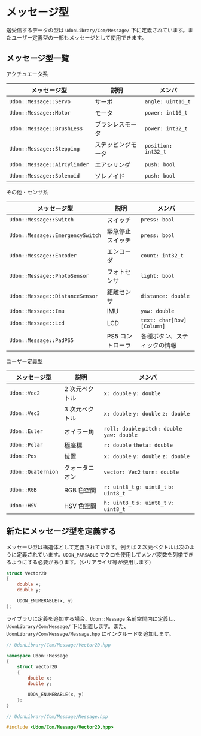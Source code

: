 # メッセージ型

送受信するデータの型は `UdonLibrary/Com/Message/` 下に定義されています。またユーザー定義型の一部もメッセージとして使用できます。

## メッセージ型一覧

アクチュエータ系

| メッセージ型                 | 説明               | メンバ              |
| ---------------------------- | ------------------ | ------------------- |
| `Udon::Message::Servo`       | サーボ             | `angle: uint16_t`   |
| `Udon::Message::Motor`       | モータ             | `power: int16_t`    |
| `Udon::Message::BrushLess`   | ブラシレスモータ   | `power: int32_t`    |
| `Udon::Message::Stepping`    | ステッピングモータ | `position: int32_t` |
| `Udon::Message::AirCylinder` | エアシリンダ       | `push: bool`        |
| `Udon::Message::Solenoid`    | ソレノイド         | `push: bool`        |

その他・センサ系

| メッセージ型                     | 説明             | メンバ                       |
| -------------------------------- | ---------------- | ---------------------------- |
| `Udon::Message::Switch`          | スイッチ         | `press: bool`                |
| `Udon::Message::EmergencySwitch` | 緊急停止スイッチ | `press: bool`                |
| `Udon::Message::Encoder`         | エンコーダ       | `count: int32_t`             |
| `Udon::Message::PhotoSensor`     | フォトセンサ     | `light: bool`                |
| `Udon::Message::DistanceSensor`  | 距離センサ       | `distance: double`           |
| `Udon::Message::Imu`             | IMU              | `yaw: double`                |
| `Udon::Message::Lcd`             | LCD              | `text: char[Row][Column]`    |
| `Udon::Message::PadPS5`          | PS5 コントローラ | 各種ボタン、スティックの情報 |

ユーザー定義型

| メッセージ型       | 説明           | メンバ                                       |
| ------------------ | -------------- | -------------------------------------------- |
| `Udon::Vec2`       | 2 次元ベクトル | `x: double` `y: double`                      |
| `Udon::Vec3`       | 3 次元ベクトル | `x: double` `y: double` `z: double`          |
| `Udon::Euler`      | オイラー角     | `roll: double` `pitch: double` `yaw: double` |
| `Udon::Polar`      | 極座標         | `r: double` `theta: double`                  |
| `Udon::Pos`        | 位置           | `x: double` `y: double` `z: double`          |
| `Udon::Quaternion` | クォータニオン | `vector: Vec2` `turn: double`                |
| `Udon::RGB`        | RGB 色空間     | `r: uint8_t` `g: uint8_t` `b: uint8_t`       |
| `Udon::HSV`        | HSV 色空間     | `h: uint8_t` `s: uint8_t` `v: uint8_t`       |

## 新たにメッセージ型を定義する

メッセージ型は構造体として定義されています。例えば 2 次元ベクトルは次のように定義されています。`UDON_PARSABLE` マクロを使用してメンバ変数を列挙できるようにする必要があります。(シリアライザ等が使用します)

```cpp
struct Vector2D
{
    double x;
    double y;

    UDON_ENUMERABLE(x, y)
};
```

ライブラリに定義を追加する場合、`Udon::Message` 名前空間内に定義し、`UdonLibrary/Com/Message/` 下に配置します。また、`UdonLibrary/Com/Message/Message.hpp` にインクルードを追加します。

```cpp
// UdonLibrary/Com/Message/Vector2D.hpp

namespace Udon::Message
{
    struct Vector2D
    {
        double x;
        double y;

        UDON_ENUMERABLE(x, y)
    };
}
```

```cpp
// UdonLibrary/Com/Message/Message.hpp

#include <Udon/Com/Message/Vector2D.hpp>
```
